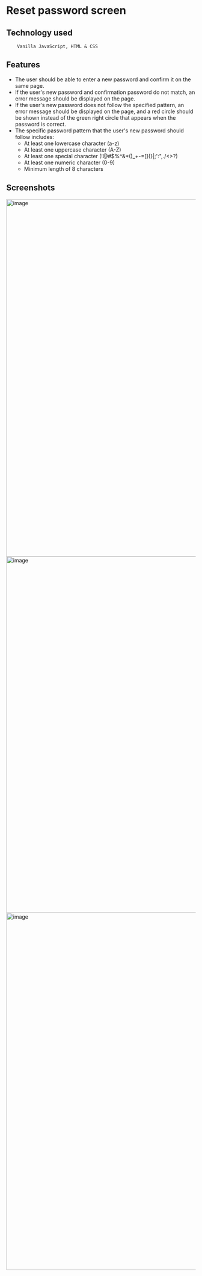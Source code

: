 # Reset password screen

## Technology used

```
    Vanilla JavaScript, HTML & CSS
```

## Features

- The user should be able to enter a new password and confirm it on the same page.
- If the user's new password and confirmation password do not match, an error
  message should be displayed on the page.
- If the user's new password does not follow the specified pattern, an error message
  should be displayed on the page, and a red circle should be shown instead of the
  green right circle that appears when the password is correct.
- The specific password pattern that the user's new password should follow includes:
  - At least one lowercase character (a-z)
  - At least one uppercase character (A-Z)
  - At least one special character (!@#$%^&\*()\_+-=[]{}|;':",./<>?)
  - At least one numeric character (0-9)
  - Minimum length of 8 characters

## Screenshots

<img width="950" alt="image" src="https://user-images.githubusercontent.com/36923392/232332498-81c0a7f9-80d2-424f-9e8f-7a2acd6aeda5.png">

<img width="948" alt="image" src="https://user-images.githubusercontent.com/36923392/232332544-60cb8f34-c497-4262-85d1-2e1c7e5a62b7.png">

<img width="950" alt="image" src="https://user-images.githubusercontent.com/36923392/232332580-0fe38f77-8f30-4612-b162-f7df134df934.png">
